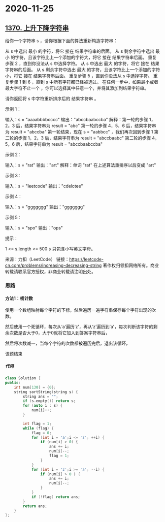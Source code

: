 # 2020-11-25

## [1370. 上升下降字符串](https://leetcode-cn.com/problems/increasing-decreasing-string/)

给你一个字符串 s ，请你根据下面的算法重新构造字符串：

从 s 中选出 最小 的字符，将它 接在 结果字符串的后面。
从 s 剩余字符中选出 最小 的字符，且该字符比上一个添加的字符大，将它 接在 结果字符串后面。
重复步骤 2 ，直到你没法从 s 中选择字符。
从 s 中选出 最大 的字符，将它 接在 结果字符串的后面。
从 s 剩余字符中选出 最大 的字符，且该字符比上一个添加的字符小，将它 接在 结果字符串后面。
重复步骤 5 ，直到你没法从 s 中选择字符。
重复步骤 1 到 6 ，直到 s 中所有字符都已经被选过。
在任何一步中，如果最小或者最大字符不止一个 ，你可以选择其中任意一个，并将其添加到结果字符串。

请你返回将 s 中字符重新排序后的 结果字符串 。

 

示例 1：

输入：s = "aaaabbbbcccc"
输出："abccbaabccba"
解释：第一轮的步骤 1，2，3 后，结果字符串为 result = "abc"
第一轮的步骤 4，5，6 后，结果字符串为 result = "abccba"
第一轮结束，现在 s = "aabbcc" ，我们再次回到步骤 1
第二轮的步骤 1，2，3 后，结果字符串为 result = "abccbaabc"
第二轮的步骤 4，5，6 后，结果字符串为 result = "abccbaabccba"

示例 2：

输入：s = "rat"
输出："art"
解释：单词 "rat" 在上述算法重排序以后变成 "art"

示例 3：

输入：s = "leetcode"
输出："cdelotee"

示例 4：

输入：s = "ggggggg"
输出："ggggggg"

示例 5：

输入：s = "spo"
输出："ops"


提示：

1 <= s.length <= 500
s 只包含小写英文字母。

来源：力扣（LeetCode）
链接：https://leetcode-cn.com/problems/increasing-decreasing-string
著作权归领扣网络所有。商业转载请联系官方授权，非商业转载请注明出处。



### 思路

#### 方法1：桶计数

使用一个数组映射每个字符的下标，然后遍历一遍字符串保存每个字符出现的次数。

然后使用一个死循环，每次从‘a’遍历‘z’，再从‘z’遍历到’a'，每次判断该字符的剩余次数是否大于0，大于0就将它加入到答案字符串后，

然后将次数减一，当每个字符的次数都被遍历完后，退出该循环。

该题结束



##### 代码

```cpp
class Solution {
public:
    int num[130] = {0};
    string sortString(string s) {
        string ans = "";
        if (s.empty()) return s;
        for (auto i : s) {
            num[i]++;
        }

        int flag = 1;
        while (flag) {
            flag = 0;
            for (int i = 'a';i <= 'z'; ++i) {
                if (num[i] > 0) {
                    ans += i;
                    num[i]--;
                    flag = 1;
                }
            }
            for (int i = 'z';i >= 'a'; --i) {
                if (num[i] > 0 ) {
                    ans += i;
                    num[i]--;
                }
            }
            if (!flag) return ans;
        }
        return ans;
    }
};
```



